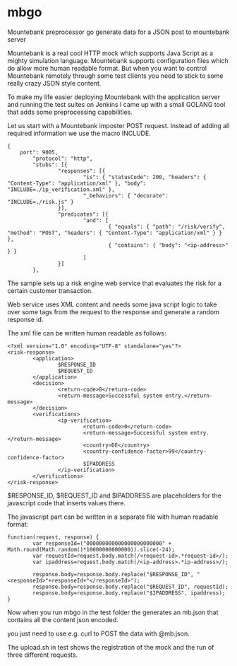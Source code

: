 # mbgo
Mountebank preprocessor go generate data for a JSON post to mountebank server

Mountebank is a real cool HTTP mock which supports Java Script as a mighty simulation language.
Mountebank supports configuration files which do allow more human readable format. But when you want to control Mountebank remotely through some test clients you need to stick to some really crazy JSON style content.

To make my life easier deploying Mountebank with the application server and running the test suites on Jenkins I came up with a small GOLANG tool that adds some preprocessing capabilities.

Let us start with a Mountebank imposter POST request. Instead of adding all required information we use the macro INCLUDE.

```
{
	port": 9005,
        "protocol": "http",
        "stubs": [{
                "responses": [{
                        "is": { "statusCode": 200, "headers": { "Content-Type": "application/xml" }, "body": "INCLUDE=./ip_verification.xml" },
                        "_behaviors": { "decorate": "INCLUDE=./risk.js" }
                }],
                "predicates": [{
                        "and": [
                                { "equals": { "path": "/risk/verify", "method": "POST", "headers": { "Content-Type": "application/xml" } } },
                                { "contains": { "body": "<ip-address>" } }
                        ]
                }]
        },
```


The sample sets up a risk engine web service that evaluates the risk for a certain customer transaction.

Web service uses XML content and needs some java script logic to take over some tags from the request to the response and generate a random response id.

The xml file can be written human readable as follows:

```
<?xml version="1.0" encoding="UTF-8" standalone="yes"?>
<risk-response>
        <application>
                $RESPONSE_ID
                $REQUEST_ID
        </application>
        <decision>
                <return-code>0</return-code>
                <return-message>Successful system entry.</return-message>
        </decision>
        <verifications>
                <ip-verification>
                        <return-code>0</return-code>
                        <return-message>Successful system entry.</return-message>
                        <country>DE</country>
                        <country-confidence-factor>99</country-confidence-factor>
                        $IPADDRESS
                </ip-verification>
        </verifications>
</risk-response>
```

$RESPONSE_ID, $REQUEST_ID and $IPADDRESS are placeholders for the javascript code that inserts values there.

The javascript part can be written in a separate file with human readable format:

```
function(request, response) {
        var responseId=("000000000000000000000000" + Math.round(Math.random()*10000000000000)).slice(-24);
        var requestId=request.body.match(/<request-id>.*request-id>/);
        var ipaddress=request.body.match(/<ip-address>.*ip-address>/);

        response.body=response.body.replace("$RESPONSE_ID", "<responseId>"+responseId+"</responseId>");
        response.body=response.body.replace("$REQUEST_ID", requestId);
        response.body=response.body.replace("$IPADDRESS", ipaddress);
}
```

Now when you run mbgo in the test folder the generates an mb.json that contains all the content json encoded.

you just need to use e.g. curl to POST the data with @mb.json.

The upload.sh in test shows the registration of the mock and the run of three different requests.



